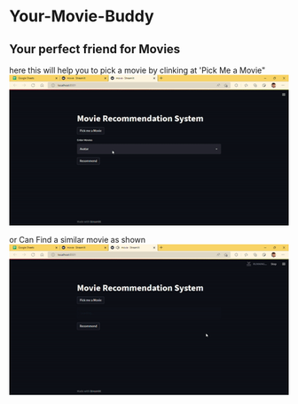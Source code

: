 # Your-Movie-Buddy
## Your perfect friend for Movies

here this will help you to pick a movie by clinking at 'Pick Me a Movie"
![Alt Text](https://github.com/code2ashish/Your-Movie-Buddy/blob/main/gif2.gif)


or Can Find a similar movie as shown
![Alt Text](https://github.com/code2ashish/Your-Movie-Buddy/blob/main/gif1.gif)

